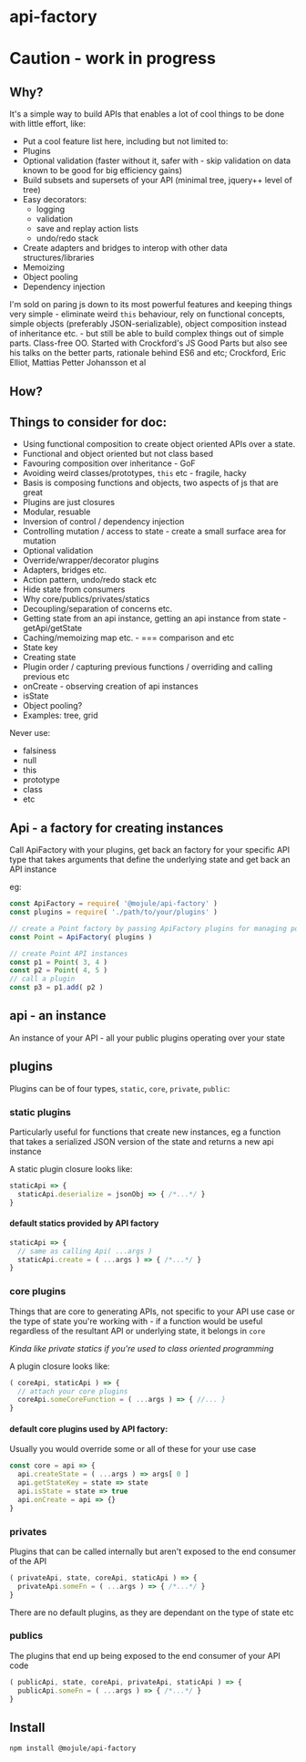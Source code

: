 # api-factory

# Caution - work in progress

## Why?

It's a simple way to build APIs that enables a lot of cool things to be done
with little effort, like:

- Put a cool feature list here, including but not limited to:
- Plugins
- Optional validation (faster without it, safer with - skip validation on data
  known to be good for big efficiency gains)
- Build subsets and supersets of your API (minimal tree, jquery++ level of tree)
- Easy decorators:
  - logging
  - validation
  - save and replay action lists
  - undo/redo stack
- Create adapters and bridges to interop with other data structures/libraries
- Memoizing
- Object pooling
- Dependency injection

I'm sold on paring js down to its most powerful features and keeping things very
simple - eliminate weird `this` behaviour, rely on functional concepts, simple
objects (preferably JSON-serializable), object composition instead of
inheritance etc. - but still be able to build complex things out of simple
parts. Class-free OO. Started with Crockford's JS Good Parts but also see
his talks on the better parts, rationale behind ES6 and etc; Crockford, Eric
Elliot, Mattias Petter Johansson et al

## How?

## Things to consider for doc:

- Using functional composition to create object oriented APIs over a state.
- Functional and object oriented but not class based
- Favouring composition over inheritance - GoF
- Avoiding weird classes/prototypes, `this` etc - fragile, hacky
- Basis is composing functions and objects, two aspects of js that are great
- Plugins are just closures
- Modular, resuable
- Inversion of control / dependency injection
- Controlling mutation / access to state - create a small surface area for mutation
- Optional validation
- Override/wrapper/decorator plugins
- Adapters, bridges etc.
- Action pattern, undo/redo stack etc
- Hide state from consumers
- Why core/publics/privates/statics
- Decoupling/separation of concerns etc.
- Getting state from an api instance, getting an api instance from state - getApi/getState
- Caching/memoizing map etc. - === comparison and etc
- State key
- Creating state
- Plugin order / capturing previous functions / overriding and calling previous etc
- onCreate - observing creation of api instances
- isState
- Object pooling?
- Examples: tree, grid

Never use:
  - falsiness
  - null
  - this
  - prototype
  - class
  - etc

## Api - a factory for creating instances

Call ApiFactory with your plugins, get back an factory for your specific API
type that takes arguments that define the underlying state and get back an API
instance

eg:

```javascript
const ApiFactory = require( '@mojule/api-factory' )
const plugins = require( './path/to/your/plugins' )

// create a Point factory by passing ApiFactory plugins for managing point state
const Point = ApiFactory( plugins )

// create Point API instances
const p1 = Point( 3, 4 )
const p2 = Point( 4, 5 )
// call a plugin
const p3 = p1.add( p2 )
```

## api - an instance

An instance of your API - all your public plugins operating over your state

## plugins

Plugins can be of four types, `static`, `core`, `private`, `public`:

### static plugins

Particularly useful for functions that create new instances, eg a function that
takes a serialized JSON version of the state and returns a new api instance

A static plugin closure looks like:

```javascript
staticApi => {
  staticApi.deserialize = jsonObj => { /*...*/ }
}
```

#### default statics provided by API factory

```javascript
staticApi => {
  // same as calling Api( ...args )
  staticApi.create = ( ...args ) => { /*...*/ }
}
```

### core plugins

Things that are core to generating APIs, not specific to your API use case or
the type of state you're working with - if a function would be useful regardless
of the resultant API or underlying state, it belongs in `core`

*Kinda like private statics if you're used to class oriented programming*

A plugin closure looks like:

```javascript
( coreApi, staticApi ) => {
  // attach your core plugins
  coreApi.someCoreFunction = ( ...args ) => { //... }
}
```

#### default core plugins used by API factory:

Usually you would override some or all of these for your use case

```javascript
const core = api => {
  api.createState = ( ...args ) => args[ 0 ]
  api.getStateKey = state => state
  api.isState = state => true
  api.onCreate = api => {}
}
```

### privates

Plugins that can be called internally but aren't exposed to the end consumer of
the API

```javascript
( privateApi, state, coreApi, staticApi ) => {
  privateApi.someFn = ( ...args ) => { /*...*/ }
}
```

There are no default plugins, as they are dependant on the type of state etc

### publics

The plugins that end up being exposed to the end consumer of your API code

```javascript
( publicApi, state, coreApi, privateApi, staticApi ) => {
  publicApi.someFn = ( ...args ) => { /*...*/ }
}
```

## Install

`npm install @mojule/api-factory`
